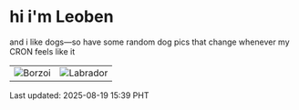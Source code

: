 # hi i'm Leoben

and i like dogs—so have some random dog pics that change whenever my CRON feels like it

|  |  |
|--------|----------|
| ![Borzoi](https://random-dog-vercel.vercel.app/api/random-borzoi?v=1755589176) | ![Labrador](https://random-dog-vercel.vercel.app/api/random-labrador?v=1755589176) |

Last updated: 2025-08-19 15:39 PHT
